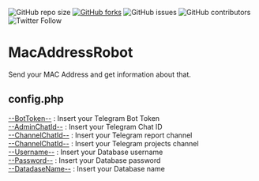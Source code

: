 ![GitHub repo size](https://img.shields.io/github/repo-size/ZarchiMohammad/MacAddressRobot)
[![GitHub forks](https://img.shields.io/github/forks/ZarchiMohammad/MacAddressRobot.svg)](https://github.com/ZarchiMohammad/MacAddressRobot)
![GitHub issues](https://img.shields.io/github/issues/ZarchiMohammad/MacAddressRobot)
![GitHub contributors](https://img.shields.io/github/contributors/ZarchiMohammad/MacAddressRobot)
![Twitter Follow](https://img.shields.io/twitter/follow/ZarchiMohammad?style=social)

# MacAddressRobot
Send your MAC Address and get information about that.

## config.php
[--BotToken--](https://github.com/ZarchiMohammad/MacAddressRobot/blob/main/BotCodes/config.php#L7) : Insert your Telegram Bot Token<br>
[--AdminChatId--](https://github.com/ZarchiMohammad/MacAddressRobot/blob/main/BotCodes/config.php#L8) : Insert your Telegram Chat ID<br>
[--ChannelChatId--](https://github.com/ZarchiMohammad/MacAddressRobot/blob/main/BotCodes/config.php#L11) : Insert your Telegram report channel<br>
[--ChannelChatId--](https://github.com/ZarchiMohammad/MacAddressRobot/blob/main/BotCodes/config.php#L10) : Insert your Telegram projects channel<br>
[--Username--](https://github.com/ZarchiMohammad/MacAddressRobot/blob/main/BotCodes/config.php#L15) : Insert your Database username<br>
[--Password--](https://github.com/ZarchiMohammad/MacAddressRobot/blob/main/BotCodes/config.php#L16) : Insert your Database password<br>
[--DatadaseName--](https://github.com/ZarchiMohammad/MacAddressRobot/blob/main/BotCodes/config.php#L17) : Insert your Database name<br>
